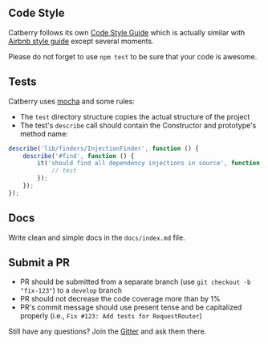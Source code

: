 ## Code Style
Catberry follows its own [Code Style Guide](https://github.com/catberry/catberry/blob/6.0.0-dev3/docs/code-style-guide.md) 
which is actually similar with [Airbnb style guide](https://github.com/airbnb/javascript/tree/master/es5) except several moments.

Please do not forget to use `npm test` to be sure that your code is awesome. 

## Tests
Catberry uses [mocha](https://www.npmjs.org/package/mocha) and some rules:

* The `test` directory structure copies the actual structure of the project 
* The test's `describe` call should contain the Constructor 
and prototype's method name:
```javascript
describe('lib/finders/InjectionFinder', function () {
	describe('#find', function () {
		it('should find all dependency injections in source', function (done) {
			// test
		});
	});
});
``` 

## Docs
Write clean and simple docs in the `docs/index.md` file.

## Submit a PR
* PR should be submitted from a separate branch (use `git checkout -b "fix-123"`) to a `develop` branch
* PR should not decrease the code coverage more than by 1%
* PR's commit message should use present tense and be capitalized properly (i.e., `Fix #123: Add tests for RequestRouter`)

Still have any questions? Join the [Gitter](https://gitter.im/catberry/catberry) and ask them there.